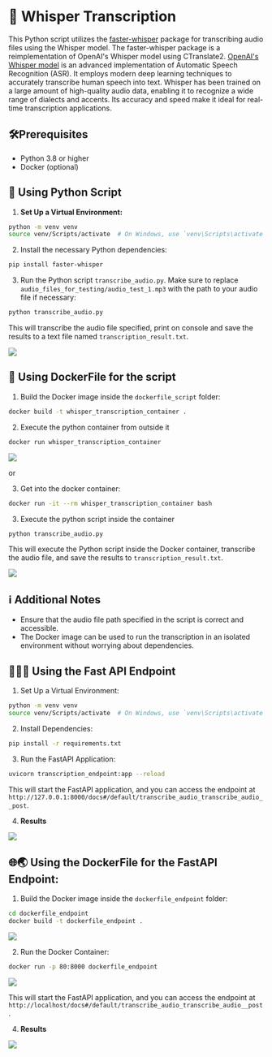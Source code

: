 # 🤖 Whisper Transcription

This Python script utilizes the [faster-whisper](https://github.com/SYSTRAN/faster-whisper) package for transcribing audio files using the Whisper model. The faster-whisper package is a reimplementation of OpenAI's Whisper model using CTranslate2. [OpenAI's Whisper model](https://github.com/openai/whisper) is an advanced implementation of Automatic Speech Recognition (ASR). It employs modern deep learning techniques to accurately transcribe human speech into text. Whisper has been trained on a large amount of high-quality audio data, enabling it to recognize a wide range of dialects and accents. Its accuracy and speed make it ideal for real-time transcription applications.

## 🛠️Prerequisites

- Python 3.8 or higher
- Docker (optional)

## 🚀 Using Python Script

1. **Set Up a Virtual Environment:**

```bash
python -m venv venv
source venv/Scripts/activate  # On Windows, use `venv\Scripts\activate`
```

2. Install the necessary Python dependencies:

```bash
pip install faster-whisper
```

3. Run the Python script `transcribe_audio.py`. Make sure to replace `audio_files_for_testing/audio_test_1.mp3` with the path to your audio file if necessary:

```bash
python transcribe_audio.py
```

This will transcribe the audio file specified, print on console and save the results to a text file named `transcription_result.txt`.

<img src="./imgs/transcription_result.png"/>

## 🐳 Using DockerFile for the script

1. Build the Docker image inside the `dockerfile_script` folder:

```bash
docker build -t whisper_transcription_container .
```

2. Execute the python container from outside it

```bash
docker run whisper_transcription_container
```

<img src="./imgs/run_docker_outside_container.png"/>

or

3. Get into the docker container:

```bash
docker run -it --rm whisper_transcription_container bash
```

3. Execute the python script inside the container

```bash
python transcribe_audio.py
```

This will execute the Python script inside the Docker container, transcribe the audio file, and save the results to `transcription_result.txt`.

<img src="./imgs/docker_transcription_result.png"/>

## ℹ️ Additional Notes

- Ensure that the audio file path specified in the script is correct and accessible.
- The Docker image can be used to run the transcription in an isolated environment without worrying about dependencies.

## 🧑🏻‍💻 Using the Fast API Endpoint

1. Set Up a Virtual Environment:

```bash
python -m venv venv
source venv/Scripts/activate  # On Windows, use `venv\Scripts\activate`
```

2. Install Dependencies:

```bash
pip install -r requirements.txt
```

3. Run the FastAPI Application:

```bash
uvicorn transcription_endpoint:app --reload
```

This will start the FastAPI application, and you can access the endpoint at `http://127.0.0.1:8000/docs#/default/transcribe_audio_transcribe_audio__post`.

4. **Results**

<img src="./imgs/endpoint_results.png"/>

## 🌐🌏 Using the DockerFile for the FastAPI Endpoint:

1. Build the Docker image inside the `dockerfile_endpoint` folder:

```bash
cd dockerfile_endpoint
docker build -t dockerfile_endpoint .
```

<img src="./imgs/build_dockerfile_endpoint.png"/>

2. Run the Docker Container:

```bash
docker run -p 80:8000 dockerfile_endpoint
```

<img src="./imgs/build_dockerfile_endpoint.png"/>

This will start the FastAPI application, and you can access the endpoint at `http://localhost/docs#/default/transcribe_audio_transcribe_audio__post`.

4. **Results**

<img src="./imgs/docker_endpoint_results.png"/>
